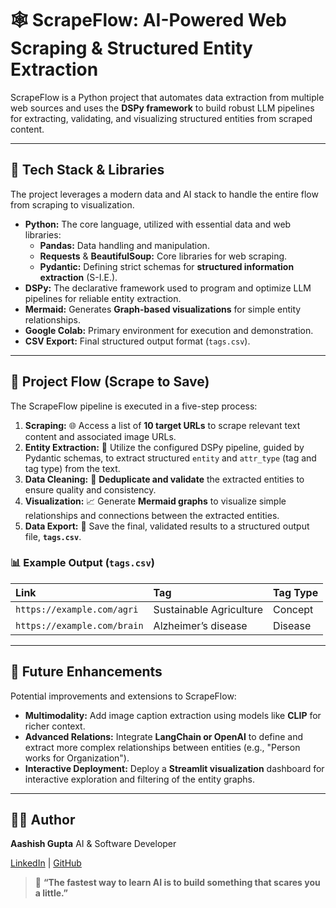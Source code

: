 # 🕸️ ScrapeFlow: AI-Powered Web Scraping & Structured Entity Extraction

ScrapeFlow is a Python project that automates data extraction from multiple web sources and uses the **DSPy framework** to build robust LLM pipelines for extracting, validating, and visualizing structured entities from scraped content.

---

## 🚀 Tech Stack & Libraries

The project leverages a modern data and AI stack to handle the entire flow from scraping to visualization.

* **Python:** The core language, utilized with essential data and web libraries:
    * **Pandas:** Data handling and manipulation.
    * **Requests** & **BeautifulSoup:** Core libraries for web scraping.
    * **Pydantic:** Defining strict schemas for **structured information extraction** (S-I.E.).
* **DSPy:** The declarative framework used to program and optimize LLM pipelines for reliable entity extraction.
* **Mermaid:** Generates **Graph-based visualizations** for simple entity relationships.
* **Google Colab:** Primary environment for execution and demonstration.
* **CSV Export:** Final structured output format (`tags.csv`).

---

## 📁 Project Flow (Scrape to Save)

The ScrapeFlow pipeline is executed in a five-step process:

1.  **Scraping:** 🌐 Access a list of **10 target URLs** to scrape relevant text content and associated image URLs.
2.  **Entity Extraction:** 🧠 Utilize the configured DSPy pipeline, guided by Pydantic schemas, to extract structured `entity` and `attr_type` (tag and tag type) from the text.
3.  **Data Cleaning:** 🧹 **Deduplicate and validate** the extracted entities to ensure quality and consistency.
4.  **Visualization:** 📈 Generate **Mermaid graphs** to visualize simple relationships and connections between the extracted entities.
5.  **Data Export:** 💾 Save the final, validated results to a structured output file, **`tags.csv`**.

### 📊 Example Output (`tags.csv`)

| Link | Tag | Tag Type |
| :--- | :--- | :--- |
| `https://example.com/agri` | Sustainable Agriculture | Concept |
| `https://example.com/brain` | Alzheimer’s disease | Disease |

---

## 🧩 Future Enhancements

Potential improvements and extensions to ScrapeFlow:

* **Multimodality:** Add image caption extraction using models like **CLIP** for richer context.
* **Advanced Relations:** Integrate **LangChain or OpenAI** to define and extract more complex relationships between entities (e.g., "Person works for Organization").
* **Interactive Deployment:** Deploy a **Streamlit visualization** dashboard for interactive exploration and filtering of the entity graphs.

---

## 👨‍💻 Author

**Aashish Gupta**
AI & Software Developer

[LinkedIn](https://www.linkedin.com/in/aashish2k1s) | [GitHub](https://github.com/Aashish2k1S)

> 🌱 **“The fastest way to learn AI is to build something that scares you a little.”**
